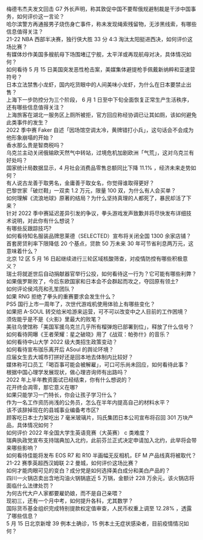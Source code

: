 梅德韦杰夫发文回击 G7 外长声明，称其敦促中国不要帮俄规避制裁是干涉中国事务，如何评价这一言论？  
哈尔滨警方再通报男子烧伤身亡事件，称未发现绳索残留物，无涉黑线索，有哪些信息值得关注？  
21-22 NBA 西部半决赛，独行侠大胜 33 分 4:3 淘汰太阳挺进西决，如何评价这场比赛？  
有媒体炒作美国多艘航母下场围堵辽宁舰，太平洋或再现航母对决，具体情况如何？  
如何看待 5 月 15 日美国突发恶性枪击案，美媒集体避提枪手佩戴新纳粹和亚速营符号？  
日本立法禁售小龙虾，国内吃货眼中的人间美味小龙虾，为什么在日本要禁止出售？  
上海下一步防控分为三个阶段， 6 月 1 日至中下旬全面恢复正常生产生活秩序，还有哪些信息值得关注？  
上海旅客在湖北一服务区上厕所被拒，官方回应称经协调已让其如厕，该如何避免此类事件的发生？  
2022 季中赛 Faker 自述「因场馆空调太冷，黄牌错打小兵」，这句话会不会成为他形象崩塌的开始？  
香水那么贵是智商税吗？  
乌克兰主动关闭俄输欧天然气中转站，过境危机加剧欧洲「气荒」，这对乌克兰有好处吗？  
国家统计局数据显示，4 月社会消费品零售总额同比下降 11.1% ，经济未来走势如何？  
有人说古龙善于取男名，金庸善于取女名，你觉得谁取得更好？  
巴黎世家「破烂鞋」一双卖 1.2 万元，限量 100 双，为什么有人会买单？  
如何理解《流浪地球》原著的结局？为什么坚持真理的人都死了，暴民却活了下来？  
针对 2022 季中赛延迟差异引发的争议，拳头游戏发声致歉并将尽快发布详细技术说明，对此你有什么想说？  
有哪些反跟踪技巧?  
如何看待知名服装品牌思莱德（SELECTED）宣布将关闭全国 1300 余家店铺？  
首套房贷利率下限降低 20 个基点，贷款 50 万未来 30 年可节省利息两万元，这意味着什么？  
北京 12 区 5 月 16 日起继续进行三轮区域核酸筛查，对疫情防控有哪些积极意义？  
瑞士将就逝世后自动捐献器官举行公投，如何看待这一行为？它可能有哪些利弊？  
如果俄罗斯败了，今后东欧国家和日本会不会群起而攻之，夺回原有领土?  
如何评论侯鸿亮和孔笙团队？  
如果 RNG 拒绝了拳头的重赛要求会发生什么？  
PS5 国行上市一周年了，次世代游戏机使用体验上有哪些变化？  
如果把 A-SOUL 转交给米哈游来运营，可不可以改变中之人目前的工作困境？  
须佐能乎是不是《火影》里最大的败笔？  
美驻乌使馆称「美国军援乌克兰几乎所有榴弹炮已部署到位」，释放了什么信号？  
如何看待网曝《王者荣耀：星之破晓》用了《战双：帕弥什》的音乐？  
如何看待中山大学 2022 级大类招生政策变动？  
如何看待宣布珈乐离开后 ASoul 的舆论环境？  
应届女生去大城市打拼好还是回本地去体制内比较好？  
媒体称可口员工「喝百事可能会被解雇」，可口可乐尚未回应，如何看待此事？  
根据中国心理学发展现状，做心理咨询师有出路吗？  
2022 年上半年教资面试已经结束，你有什么想说的？  
花开终会凋零，那它意义在哪?  
如果只能学习一门特长，你会让孩子学习什么？  
作为一名工作资历尚浅的公务员，怎么在半年内提高自己的材料水平？  
该不该辞掉现在的县城事业编备考市区?  
顾客吃日本士力架吃出 7 毫米玻璃片，玛氏集团日本公司宣布将召回 301 万块产品，具体情况如何？  
如何评价 2022 年全国大学生英语竞赛（大英赛） c 类难度？  
瑞典执政党宣布支持瑞典加入北约，此前芬兰正式决定申请加入北约，此举将会带来哪些影响？  
如何看待佳能将发布 EOS R7 和 R10 半画幅无反相机，EF M 产品线真将被取代？  
21-22 赛季英超西汉姆联 2:2 曼城，如何评价这场比赛？  
如何才能肉眼可见的变白？成分党是如何选择美白成分和美白产品的？  
四川一火锅店卖出含地沟油火锅锅底近 5 万锅，金额计 228 万余元，该火锅店将面临什么法律处罚？  
为何古代大户人家都要雇奶娘，而不是自己亲喂？  
现初三，还有一个月中考，如何提升各科，尤其数学？  
国际货币基金组织完成特别提款权定值审查，人民币权重上调至 12.28% ，透露了哪些信息？  
5 月 15 日北京新增 39 例本土确诊，15 例本土无症状感染者，目前疫情情况如何？  

